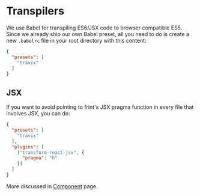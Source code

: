 # Transpilers

We use Babel for transpiling ES6/JSX code to browser compatible ES5. Since we already ship our own Babel preset, all you need to do is create a new `.babelrc` file in your root directory with this content:

```json
{
  "presets": [
    "travix"
  ]
}
```

## JSX

If you want to avoid pointing to frint's JSX pragma function in every file that involves JSX, you can do:

```json
{
  "presets": [
    "travix"
  ],
  "plugins": [
    ["transform-react-jsx", {
      "pragma": "h"
    }]
  ]
}
```

More discussed in [Component](./Component.md) page.
